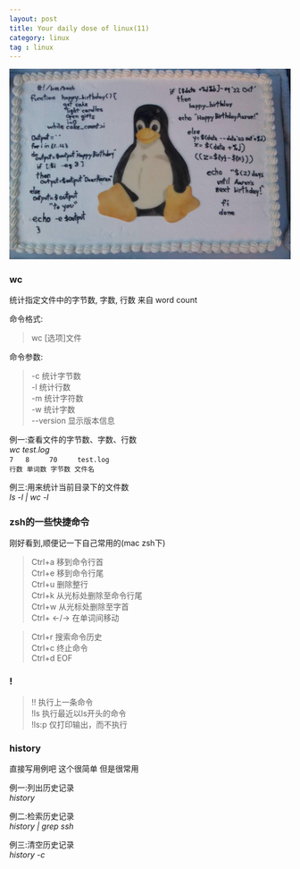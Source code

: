 ```yaml
---
layout: post
title: Your daily dose of linux(11)
category: linux
tag : linux
---
```

<img src="/img/in-post/linux.jpg">

### wc  

统计指定文件中的字节数, 字数, 行数 来自 word count  

命令格式:  
>wc [选项]文件  

命令参数:  
>-c 统计字节数  
>-l 统计行数  
>-m 统计字符数  
>-w 统计字数  
>--version 显示版本信息  

例一:查看文件的字节数、字数、行数  
*wc test.log*  
`7   8     70     test.log`  
`行数 单词数 字节数 文件名`  

例三:用来统计当前目录下的文件数  
*ls -l | wc -l*  


### zsh的一些快捷命令  

刚好看到,顺便记一下自己常用的(mac zsh下)  

>Ctrl+a 移到命令行首  
>Ctrl+e 移到命令行尾  
>Ctrl+u 删除整行  
>Ctrl+k 从光标处删除至命令行尾  
>Ctrl+w 从光标处删除至字首  
>Ctrl+ <-/-> 在单词间移动  

>Ctrl+r 搜索命令历史  
>Ctrl+c 终止命令  
>Ctrl+d EOF  

### !
>!! 执行上一条命令  
>!ls 执行最近以ls开头的命令  
>!ls:p 仅打印输出，而不执行  

### history  

直接写用例吧 这个很简单 但是很常用  

例一:列出历史记录    
*history*  

例二:检索历史记录  
*history | grep ssh*  

例三:清空历史记录  
*history -c*  


